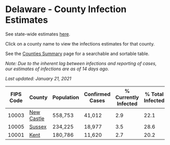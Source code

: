 # Delaware - County Infection Estimates

See state-wide estimates [here](/infections/us-de).

Click on a county name to view the infections estimates for that county.

See the [Counties Summary](/infections/summary-counties) page for a searchable and sortable table.

*Note: Due to the inherent lag between infections and reporting of cases, our estimates of infections are as of 14 days ago.*

*Last updated: January 21, 2021*

|   FIPS Code |                   County |   Population |   Confirmed Cases |   % Currently Infected |   % Total Infected |
|-------------|--------------------------|--------------|-------------------|------------------------|--------------------|
|       10003 | [New Castle](new-castle) |      558,753 |            41,012 |                    2.9 |               22.1 |
|       10005 |         [Sussex](sussex) |      234,225 |            18,977 |                    3.5 |               28.6 |
|       10001 |             [Kent](kent) |      180,786 |            11,620 |                    2.7 |               20.2 |